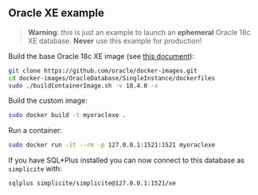Oracle XE example
------------------

> **Warning**: this is just an example to launch an **ephemeral** Oracle 18c XE database.
> **Never** use this example for production!

Build the base Oracle 18c XE image (see [this document](https://blogs.oracle.com/oraclemagazine/deliver-oracle-database-18c-express-edition-in-containers)):

```bash
git clone https://github.com/oracle/docker-images.git
cd docker-images/OracleDatabase/SingleInstance/dockerfiles
sudo ./buildContainerImage.sh -v 18.4.0 -x
```

Build the custom image:

```bash
sudo docker build -t myoraclexe .
```

Run a container:

```bash
sudo docker run -it --rm -p 127.0.0.1:1521:1521 myoraclexe
```

If you have SQL*Plus installed you can now connect to this database as `simplicite` with:

```bash
sqlplus simplicite/simplicite@127.0.0.1:1521/xe
```
